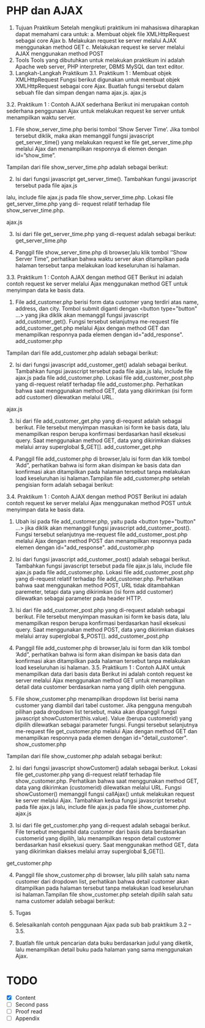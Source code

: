 # PHP dan AJAX

1. Tujuan Praktikum
Setelah mengikuti praktikum ini mahasiswa diharapkan dapat memahami cara untuk:
a. Membuat objek file XMLHttpRequest sebagai core Ajax
b. Melakukan request ke server melalui AJAX menggunakan method GET
c. Melakukan request ke server melalui AJAX menggunakan method POST
2. Tools
Tools yang dibutuhkan untuk melakukan praktikum ini adalah Apache web server, PHP interpreter,
DBMS MySQL dan text editor.
3. Langkah-Langkah Praktikum
3.1. Praktikum 1 : Membuat objek XMLHttpRequest
Fungsi berikut digunakan untuk membuat objek XMLHttpRequest sebagai core Ajax. Buatlah fungsi
tersebut dalam sebuah file dan simpan dengan nama ajax.js.
ajax.js


3.2. Praktikum 1 : Contoh AJAX sederhana
Berikut ini merupakan contoh sederhana penggunaan Ajax untuk melakukan request ke server untuk
menampilkan waktu server.
1. File show_server_time.php berisi tombol ‘Show Server Time’. Jika tombol tersebut diklik, maka
akan memanggil fungsi javascript get_server_time() yang melakukan request ke file
get_server_time.php melalui Ajax dan menampilkan responnya di elemen dengan
id=”show_time”.

Tampilan dari file show_server_time.php adalah sebagai berikut:

2. Isi dari fungsi javascript get_server_time(). Tambahkan fungsi javascript tersebut pada file ajax.js

lalu, include file ajax.js pada file show_server_time.php. Lokasi file get_server_time.php yang di-
request relatif terhadap file show_server_time.php.

ajax.js

3. Isi dari file get_server_time.php yang di-request adalah sebagai berikut:
get_server_time.php

4. Panggil file show_server_time.php di browser,lalu klik tombol ‘’Show Server Time”, perhatikan
bahwa waktu server akan ditampilkan pada halaman tersebut tanpa melakukan load
keseluruhan isi halaman.

3.3. Praktikum 1 : Contoh AJAX dengan method GET
Berikut ini adalah contoh request ke server melalui Ajax menggunakan method GET untuk
menyimpan data ke basis data.
1. File add_customer.php berisi form data customer yang terdiri atas name, address, dan city.
Tombol submit diganti dengan \<button type="button" ...> yang jika diklik akan memanggil fungsi
javascript add_customer_get(). Fungsi tersebut selanjutnya me-request file
add_customer_get.php melalui Ajax dengan method GET dan menampilkan responnya pada
elemen dengan id="add_response".
add_customer.php

Tampilan dari file add_customer.php adalah sebagai berikut:


2. Isi dari fungsi javascript add_customer_get() adalah sebagai berikut. Tambahkan fungsi
javascript tersebut pada file ajax.js lalu, include file ajax.js pada file add_customer.php. Lokasi
file add_customer_post.php yang di-request relatif terhadap file add_customer.php. Perhatikan
bahwa saat menggunakan method GET, data yang dikirimkan (isi form add customer) dilewatkan
melalui URL.

ajax.js

3. Isi dari file add_customer_get.php yang di-request adalah sebagai berikut. File tersebut
menyimpan masukan isi form ke basis data, lalu menampilkan respon berupa konfirmasi
berdasarkan hasil eksekusi query. Saat menggunakan method GET, data yang dikirimkan diakses
melalui array superglobal $_GET[].
add_customer_get.php

4. Panggil file add_customer.php di browser,lalu isi form dan klik tombol ‘Add”, perhatikan bahwa
isi form akan disimpan ke basis data dan konfirmasi akan ditampilkan pada halaman tersebut
tanpa melakukan load keseluruhan isi halaman.Tampilan file add_customer.php setelah
pengisian form adalah sebagai berikut:

3.4. Praktikum 1 : Contoh AJAX dengan method POST
Berikut ini adalah contoh request ke server melalui Ajax menggunakan method POST untuk
menyimpan data ke basis data.
1. Ubah isi pada file add_customer.php, yaitu pada <button type="button" ...> jika diklik akan
memanggil fungsi javascript add_customer_post(). Fungsi tersebut selanjutnya me-request file
add_customer_post.php melalui Ajax dengan method POST dan menampilkan responnya pada
elemen dengan id="add_response".
add_customer.php

2. Isi dari fungsi javascript add_customer_post() adalah sebagai berikut. Tambahkan fungsi
javascript tersebut pada file ajax.js lalu, include file ajax.js pada file add_customer.php. Lokasi
file add_customer_post.php yang di-request relatif terhadap file add_customer.php. Perhatikan
bahwa saat menggunakan method POST, URL tidak ditambahkan paremeter, tetapi data yang
dikirimkan (isi form add customer) dilewatkan sebagai parameter pada header HTTP.

3. Isi dari file add_customer_post.php yang di-request adalah sebagai berikut. File tersebut
menyimpan masukan isi form ke basis data, lalu menampilkan respon berupa konfirmasi
berdasarkan hasil eksekusi query. Saat menggunakan method POST, data yang dikirimkan
diakses melalui array superglobal $_POST[].
add_customer_post.php

4. Panggil file add_customer.php di browser,lalu isi form dan klik tombol ‘Add”, perhatikan bahwa
isi form akan disimpan ke basis data dan konfirmasi akan ditampilkan pada halaman tersebut
tanpa melakukan load keseluruhan isi halaman.
3.5. Praktikum 1 : Contoh AJAX untuk menampilkan data dari basis data
Berikut ini adalah contoh request ke server melalui Ajax menggunakan method GET untuk
menampilkan detail data customer berdasarkan nama yang diplih oleh pengguna.
1. File show_customer.php menampilkan dropdown list berisi nama customer yang diambil dari
tabel customer. Jika pengguna mengubah pilihan pada dropdown list tersebut, maka akan
dipanggil fungsi javascript showCustomer(this.value). Value (berupa customerid) yang dipilih
dilewatkan sebagai parameter fungsi. Fungsi tersebut selanjutnya me-request file
get_customer.php melalui Ajax dengan method GET dan menampilkan responnya pada elemen
dengan id="detail_customer".
show_customer.php

Tampilan dari file show_customer.php adalah sebagai berikut:

2. Isi dari fungsi javascript showCustomer() adalah sebagai berikut. Lokasi file get_customer.php
yang di-request relatif terhadap file show_customer.php. Perhatikan bahwa saat menggunakan
method GET, data yang dikirimkan (customerid) dilewatkan melalui URL. Fungsi showCustomer()
memanggil fungsi callAjax() untuk melakukan request ke server melalui Ajax. Tambahkan kedua
fungsi javascript tersebut pada file ajax.js lalu, include file ajax.js pada file show_customer.php.
ajax.js

3. Isi dari file get_customer.php yang di-request adalah sebagai berikut. File tersebut mengambil
data customer dari basis data berdasarkan customerid yang dipilih, lalu menampilkan respon
detail customer berdasarkan hasil eksekusi query. Saat menggunakan method GET, data yang
dikirimkan diakses melalui array superglobal $_GET[].

get_customer.php

4. Panggil file show_customer.php di browser, lalu pilih salah satu nama customer dari dropdown
list, perhatikan bahwa detail customer akan ditampilkan pada halaman tersebut tanpa
melakukan load keseluruhan isi halaman.Tampilan file show_customer.php setelah dipilih salah
satu nama customer adalah sebagai berikut:

4. Tugas
1. Selesaikanlah contoh penggunaan Ajax pada sub bab praktikum 3.2 – 3.5.
2. Buatlah file untuk pencarian data buku berdasarkan judul yang diketik, lalu menampilkan detail
buku pada halaman yang sama menggunakan Ajax.


# TODO
- [x] Content
- [ ] Second pass
- [ ] Proof read
- [ ] Appendix